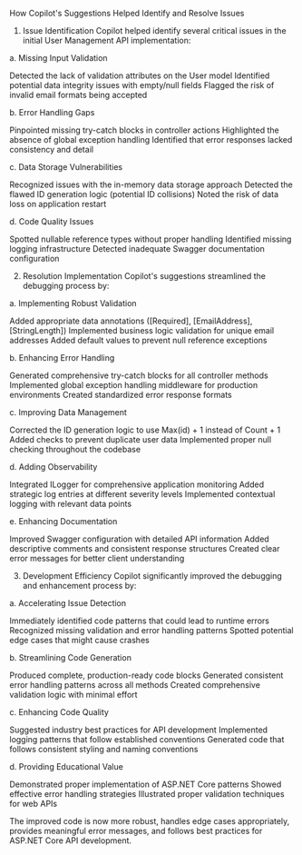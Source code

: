 How Copilot's Suggestions Helped Identify and Resolve Issues

1) Issue Identification
Copilot helped identify several critical issues in the initial User Management API implementation:

a. Missing Input Validation

Detected the lack of validation attributes on the User model
Identified potential data integrity issues with empty/null fields
Flagged the risk of invalid email formats being accepted


b. Error Handling Gaps

Pinpointed missing try-catch blocks in controller actions
Highlighted the absence of global exception handling
Identified that error responses lacked consistency and detail


c. Data Storage Vulnerabilities

Recognized issues with the in-memory data storage approach
Detected the flawed ID generation logic (potential ID collisions)
Noted the risk of data loss on application restart


d. Code Quality Issues

Spotted nullable reference types without proper handling
Identified missing logging infrastructure
Detected inadequate Swagger documentation configuration



2) Resolution Implementation
Copilot's suggestions streamlined the debugging process by:

a. Implementing Robust Validation

Added appropriate data annotations ([Required], [EmailAddress], [StringLength])
Implemented business logic validation for unique email addresses
Added default values to prevent null reference exceptions


b. Enhancing Error Handling

Generated comprehensive try-catch blocks for all controller methods
Implemented global exception handling middleware for production environments
Created standardized error response formats


c. Improving Data Management

Corrected the ID generation logic to use Max(id) + 1 instead of Count + 1
Added checks to prevent duplicate user data
Implemented proper null checking throughout the codebase


d. Adding Observability

Integrated ILogger for comprehensive application monitoring
Added strategic log entries at different severity levels
Implemented contextual logging with relevant data points


e. Enhancing Documentation

Improved Swagger configuration with detailed API information
Added descriptive comments and consistent response structures
Created clear error messages for better client understanding



3) Development Efficiency
Copilot significantly improved the debugging and enhancement process by:

a. Accelerating Issue Detection

Immediately identified code patterns that could lead to runtime errors
Recognized missing validation and error handling patterns
Spotted potential edge cases that might cause crashes


b. Streamlining Code Generation

Produced complete, production-ready code blocks
Generated consistent error handling patterns across all methods
Created comprehensive validation logic with minimal effort


c. Enhancing Code Quality

Suggested industry best practices for API development
Implemented logging patterns that follow established conventions
Generated code that follows consistent styling and naming conventions


d. Providing Educational Value

Demonstrated proper implementation of ASP.NET Core patterns
Showed effective error handling strategies
Illustrated proper validation techniques for web APIs



The improved code is now more robust, handles edge cases appropriately, provides meaningful error messages, and follows best practices for ASP.NET Core API development.